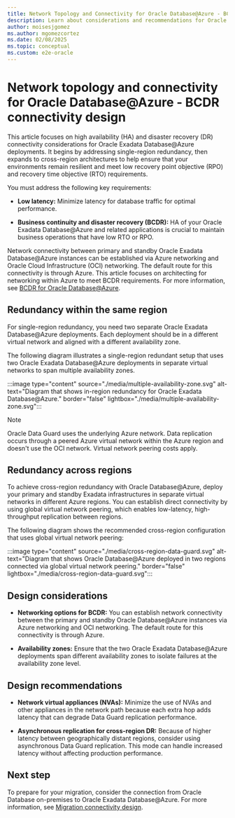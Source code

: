 ```yaml
---
title: Network Topology and Connectivity for Oracle Database@Azure - BCDR Connectivity Design
description: Learn about considerations and recommendations for Oracle Database@Azure BCDR connectivity design, including best practices, optimization, and guidance.
author: moisesjgomez
ms.author: mgomezcortez
ms.date: 02/08/2025
ms.topic: conceptual
ms.custom: e2e-oracle
---
```


# Network topology and connectivity for Oracle Database@Azure - BCDR connectivity design

This article focuses on high availability (HA) and disaster recovery (DR) connectivity considerations for Oracle Exadata Database@Azure deployments. It begins by addressing single-region redundancy, then expands to cross-region architectures to help ensure that your environments remain resilient and meet low recovery point objective (RPO) and recovery time objective (RTO) requirements.

You must address the following key requirements:

- **Low latency:** Minimize latency for database traffic for optimal performance.

- **Business continuity and disaster recovery (BCDR):** HA of your Oracle Exadata Database@Azure and related applications is crucial to maintain business operations that have low RTO or RPO.

Network connectivity between primary and standby Oracle Exadata Database@Azure instances can be established via Azure networking and Oracle Cloud Infrastructure (OCI) networking. The default route for this connectivity is through Azure. This article focuses on architecting for networking within Azure to meet BCDR requirements. For more information, see [BCDR for Oracle Database@Azure](./oracle-disaster-recovery-oracle-database-azure.md).

## Redundancy within the same region

For single-region redundancy, you need two separate Oracle Exadata Database@Azure deployments. Each deployment should be in a different virtual network and aligned with a different availability zone.

The following diagram illustrates a single-region redundant setup that uses two Oracle Exadata Database@Azure deployments in separate virtual networks to span multiple availability zones.

:::image type="content" source="./media/multiple-availability-zone.svg" alt-text="Diagram that shows in-region redundancy for Oracle Exadata Database@Azure." border="false" lightbox="./media/multiple-availability-zone.svg":::

> [!NOTE]
> Oracle Data Guard uses the underlying Azure network. Data replication occurs through a peered Azure virtual network within the Azure region and doesn't use the OCI network. Virtual network peering costs apply.

## Redundancy across regions

To achieve cross-region redundancy with Oracle Database@Azure, deploy your primary and standby Exadata infrastructures in separate virtual networks in different Azure regions. You can establish direct connectivity by using global virtual network peering, which enables low-latency, high-throughput replication between regions.

The following diagram shows the recommended cross-region configuration that uses global virtual network peering:

:::image type="content" source="./media/cross-region-data-guard.svg" alt-text="Diagram that shows Oracle Database@Azure deployed in two regions connected via global virtual network peering." border="false" lightbox="./media/cross-region-data-guard.svg":::

## Design considerations

- **Networking options for BCDR:** You can establish network connectivity between the primary and standby Oracle Database@Azure instances via Azure networking and OCI networking. The default route for this connectivity is through Azure.

- **Availability zones:** Ensure that the two Oracle Exadata Database@Azure deployments span different availability zones to isolate failures at the availability zone level.

## Design recommendations

- **Network virtual appliances (NVAs):** Minimize the use of NVAs and other appliances in the network path because each extra hop adds latency that can degrade Data Guard replication performance.

- **Asynchronous replication for cross-region DR:** Because of higher latency between geographically distant regions, consider using asynchronous Data Guard replication. This mode can handle increased latency without affecting production performance. 

## Next step

To prepare for your migration, consider the connection from Oracle Database on-premises to Oracle Exadata Database@Azure. For more information, see [Migration connectivity design](./migration-connectivity-design.md).
